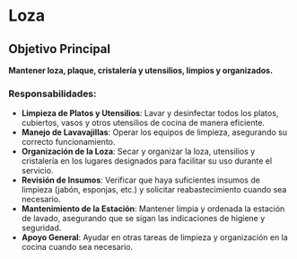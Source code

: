 # Loza

## Objetivo Principal
**Mantener loza, plaque, cristalería y utensilios, limpios y organizados.**

### Responsabilidades:

- **Limpieza de Platos y Utensilios**: Lavar y desinfectar todos los platos, cubiertos, vasos y otros utensilios de cocina de manera eficiente.
- **Manejo de Lavavajillas**: Operar los equipos de limpieza, asegurando su correcto funcionamiento.
- **Organización de la Loza**: Secar y organizar la loza, utensilios y cristalería en los lugares designados para facilitar su uso durante el servicio.
- **Revisión de Insumos**: Verificar que haya suficientes insumos de limpieza (jabón, esponjas, etc.) y solicitar reabastecimiento cuando sea necesario.
- **Mantenimiento de la Estación**: Mantener limpia y ordenada la estación de lavado, asegurando que se sigan las indicaciones de higiene y seguridad.
- **Apoyo General**: Ayudar en otras tareas de limpieza y organización en la cocina cuando sea necesario.
